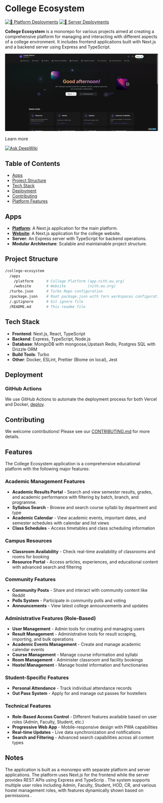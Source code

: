 # College Ecosystem

[![🚀 Platform Deployments](https://github.com/kanakkholwal/college-ecosystem/actions/workflows/deploy-platform.yml/badge.svg)](https://github.com/kanakkholwal/college-ecosystem/actions/workflows/deploy-platform.yml)
[![🚀 Server Deployments](https://github.com/kanakkholwal/college-ecosystem/actions/workflows/deploy-servers.yml/badge.svg)](https://github.com/kanakkholwal/college-ecosystem/actions/workflows/deploy-servers.yml)


**College Ecosystem** is a monorepo for various projects aimed at creating a comprehensive platform for managing and interacting with different aspects of a college environment. It includes frontend applications built with Next.js and a backend server using Express and TypeScript.

[![ScreenShot](screenshot.png)](https://app.nith.eu.org)

Learn more

[![Ask DeepWiki](https://deepwiki.com/badge.svg)](https://deepwiki.com/kanakkholwal/college-ecosystem)
<!-- Welcome to the College Ecosystem monorepo, housing various projects related to college management and services. This repository utilizes Yarn Workspaces and Turbo Repo for efficient project management. -->

## Table of Contents

- [Apps](#apps)
- [Project Structure](#project-structure)
- [Tech Stack](#tech-stack)
- [Deployment](#deployment)
- [Contributing](#contributing)
- [Platform Features](#features)
<!-- - [License](#license) -->

## Apps

- [**Platform**](https://app.nith.eu.org): A Next.js application for the main platform.
- [**Website**](https://nith.eu.org): A Next.js application for the college website.
- **Server**: An Express server with TypeScript for backend operations.
- **Modular Architecture**: Scalable and maintainable project structure.

## Project Structure

```bash
/college-ecosystem
  /apps
    /platform      # College Platform (app.nith.eu.org)
    /website       # Website          (nith.eu.org)
  /turbo.json      # Turbo Repo configuration
  /package.json    # Root package.json with Yarn workspaces configuration
  /.gitignore      # Git ignore file
  /README.md       # This readme file
```

## Tech Stack

- **Frontend**: Next.js, React, TypeScript
- **Backend**: Express, TypeScript, Node.js
- **Database**: MongoDB with mongoose,Upstash Redis, Postgres SQL with Drizzle ORM
- **Build Tools**: Turbo
- **Other**: Docker, ESLint, Prettier (Biome on local), Jest

## Deployment

### GitHub Actions

We use GitHub Actions to automate the deployment process for both Vercel and Docker, [deploy](.github/workflows/deploy.yml).

## Contributing

We welcome contributions! Please see our [CONTRIBUTING.md](CONTRIBUTING.md) for more details.

## Features
The College Ecosystem application is a comprehensive educational platform with the following major features:

### Academic Management Features
- **Academic Results Portal** - Search and view semester results, grades, and academic performance with filtering by batch, branch, and programme.
- **Syllabus Search** - Browse and search course syllabi by department and type  
- **Academic Calendar** - View academic events, important dates, and semester schedules with calendar and list views 
- **Class Schedules** - Access timetables and class scheduling information  

### Campus Resources
- **Classroom Availability** - Check real-time availability of classrooms and rooms for booking  
- **Resource Portal** - Access articles, experiences, and educational content with advanced search and filtering  

### Community Features
- **Community Posts** - Share and interact with community content like Reddit 
- **Polls System** - Participate in community polls and voting 
- **Announcements** - View latest college announcements and updates 

### Administrative Features (Role-Based)
- **User Management** - Admin tools for creating and managing users 
- **Result Management** - Administrative tools for result scraping, importing, and bulk operations 
- **Academic Events Management** - Create and manage academic calendar events 
- **Course Management** - Manage course information and syllabi 
- **Room Management** - Administer classroom and facility bookings 
- **Hostel Management** - Manage hostel information and functionaries

### Student-Specific Features
- **Personal Attendance** - Track individual attendance records 
- **Out Pass System** - Apply for and manage out passes for hostellers

### Technical Features
- **Role-Based Access Control** - Different features available based on user roles (Admin, Faculty, Student, etc.)
- **Progressive Web App** - Mobile-responsive design with PWA capabilities 
- **Real-time Updates** - Live data synchronization and notifications
- **Search and Filtering** - Advanced search capabilities across all content types

## Notes

The application is built as a monorepo with separate platform and server applications. The platform uses Next.js for the frontend while the server provides REST APIs using Express and TypeScrip . The system supports multiple user roles including Admin, Faculty, Student, HOD, CR, and various hostel management roles, with features dynamically shown based on permissions .

